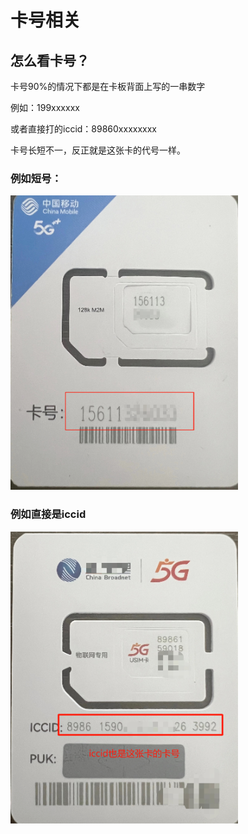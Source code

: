 # 卡号相关

## 怎么看卡号？

卡号90%的情况下都是在卡板背面上写的一串数字

例如：199xxxxxx

或者直接打的iccid：89860xxxxxxxx

卡号长短不一，反正就是这张卡的代号一样。

### 例如短号：

![](<../.gitbook/assets/image (8).png>)

### 例如直接是iccid

![](<../.gitbook/assets/image (1) (1).png>)



##

##

